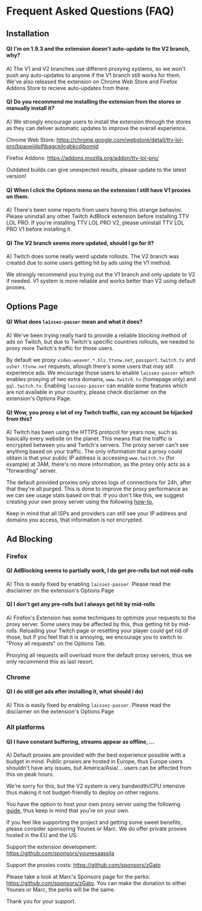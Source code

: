 # Frequent Asked Questions (FAQ)

## Installation

#### Q) I'm on 1.9.3 and the extension doesn't auto-update to the V2 branch, why?
A) The V1 and V2 branches use different proxying systems, so we won't push any auto-updates to anyone if the V1 branch still works for them. We've also released the extension on Chrome Web Store and Firefox Addons Store to recieve auto-updates from there. 

#### Q) Do you recommend me installing the extension from the stores or manually install it?
A) We strongly encourage users to install the extension through the stores as they can deliver automatic updates to improve the overall experience. 

Chrome Web Store: https://chrome.google.com/webstore/detail/ttv-lol-pro/bpaoeijjlplfjbagceilcgbkcdjbomjd

Firefox Addons: https://addons.mozilla.org/addon/ttv-lol-pro/

Outdated builds can give unexpected results, please update to the latest version!

#### Q) When I click the Options menu on the extension I still have V1 proxies on them.
A) There's been some reports from users having this strange behavior. Please uninstall any other Twitch AdBlock extension before installing TTV LOL PRO. If you're installing TTV LOL PRO V2, please uninstall TTV LOL PRO V1 before installing it. 

#### Q) The V2 branch seems more updated, should I go for it?
A) Twitch does some really weird update rollouts. The V2 branch was created due to some users getting hit by ads using the V1 method.

We strongly recommend you trying out the V1 branch and only update to V2 if needed. V1 system is more reliable and works better than V2 using default proxies.

## Options Page

#### Q) What does `laissez-passer` mean and what it does?
A) We've been trying really hard to provide a reliable blocking method of ads on Twitch, but due to Twitch's specific countries rollouts, we needed to proxy more Twitch's traffic for those users.

By default we proxy `video-weaver.*.hls.ttvnw.net`, `passport.twitch.tv` and `usher.ttvnw.net` requests, altough there's some users that may still experience ads. We encourage those users to enable `laissez-passer` which enables proxying of two extra domains, `www.twitch.tv` (homepage only) and `gql.twitch.tv`. Enabling `laissez-passer` can enable some features which are not available in your country, please check disclaimer on the extension's Options Page. 

#### Q) Wow, you proxy a lot of my Twitch traffic, can my account be hijacked from this?
A) Twitch has been using the HTTPS protocol for years now, such as basically every website on the planet. This means that the traffic is encrypted between you and Twitch's servers. The proxy server can't see anything based on your traffic. The only information that a proxy could obtain is that your public IP address is accessing `www.twitch.tv` (for example) at 3AM, there's no more information, as the proxy only acts as a "forwarding" server. 

The default provided proxies only stores logs of connections for 24h, after that they're all purged. This is done to improve the proxy performance as we can see usage stats based on that. If you don't like this, we suggest creating your own proxy server using the following [how-to](https://github.com/younesaassila/ttv-lol-pro/discussions/151),

Keep in mind that all ISPs and providers can still see your IP address and domains you access, that information is not encrypted.

## Ad Blocking

### Firefox

#### Q) AdBlocking seems to partially work, I do get pre-rolls but not mid-rolls
A) This is easily fixed by enabling `laissez-passer`. Please read the disclaimer on the extension's Options Page

#### Q) I don't get any pre-rolls but I always get hit by mid-rolls
A) Firefox's Extension has some techniques to optimize your requests to the proxy server. Some users may be affected by this, thus getting hit by mid-rolls. Reloading your Twitch page or resetting your player could get rid of those, but if you feel that it is annoying, we encourage you to switch to "Proxy all requests" on the Options Tab. 

Proxying all requests will overload more the default proxy servers, thus we only recommend this as last resort. 

### Chrome

#### Q) I do still get ads after installing it, what should I do)
A) This is easily fixed by enabling `laissez-passer`. Please read the disclaimer on the extension's Options Page

### All platforms

#### Q) I have constant buffering, streams appear as offline, ...
A) Default proxies are provided with the best experience possible with a budget in mind. Public proxies are hosted in Europe, thus Europe users shouldn't have any issues, but America/Asia/... users can be affected from this on peak hours.

We're sorry for this, but the V2 system is very bandwidth/CPU intensive thus making it not budget-friendly to deploy on other regions. 

You have the option to host your own proxy server using the following [guide](https://github.com/younesaassila/ttv-lol-pro/discussions/151), thus keep in mind that you're on your own.

If you feel like supporting the project and getting some sweet benefits, please consider sponsoring Younes or Marc. We do offer private proxies hosted in the EU and the US: 

Support the extension development: https://github.com/sponsors/younesaassila

Support the proxies costs: https://github.com/sponsors/zGato

Please take a look at Marc's Sponsors page for the perks: https://github.com/sponsors/zGato. You can make the donation to either Younes or Marc, the perks will be the same. 

Thank you for your support. 
